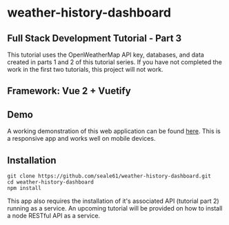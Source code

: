 # weather-history-dashboard
## Full Stack Development Tutorial - Part 3
This tutorial uses the OpenWeatherMap API key, databases, and data created in parts 1 and 2 of this tutorial series. If you have not completed the work in the first two tutorials, this project will not work.  

## Framework: Vue 2 + Vuetify
## Demo
A working demonstration of this web application can be found [here](https://weathertrend.sealeweb.com). This is a responsive app and works well on mobile devices.  

## Installation  
    git clone https://github.com/seale61/weather-history-dashboard.git
    cd weather-history-dashboard
    npm install

This app also requires the installation of it's associated API (tutorial part 2) running as a service. An upcoming tutorial will be provided on how to install a node RESTful API as a service.
